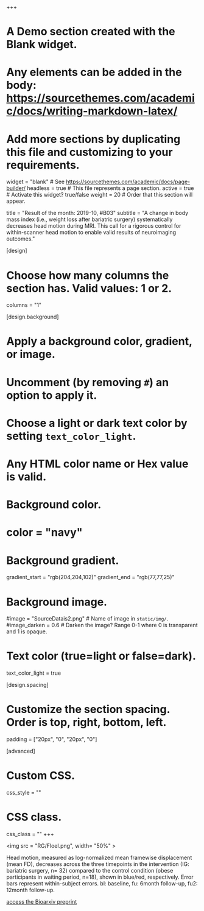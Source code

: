 +++
# A Demo section created with the Blank widget.
# Any elements can be added in the body: https://sourcethemes.com/academic/docs/writing-markdown-latex/
# Add more sections by duplicating this file and customizing to your requirements.

widget = "blank"  # See https://sourcethemes.com/academic/docs/page-builder/
headless = true  # This file represents a page section.
active = true  # Activate this widget? true/false
weight = 20  # Order that this section will appear.

title = "Result of the month: 2019-10, #B03"
subtitle = "A change in body mass index (i.e., weight loss after bariatric surgery) systematically decreases head motion during MRI. This call for a rigorous control for within-scanner head motion to enable valid results of neuroimaging outcomes."

[design]
  # Choose how many columns the section has. Valid values: 1 or 2.
  columns = "1"

[design.background]
  # Apply a background color, gradient, or image.
  #   Uncomment (by removing `#`) an option to apply it.
  #   Choose a light or dark text color by setting `text_color_light`.
  #   Any HTML color name or Hex value is valid.

  # Background color.
  # color = "navy"
  
  # Background gradient.
  gradient_start = "rgb(204,204,102)"
  gradient_end = "rgb(77,77,25)"
  
  # Background image.
   #image = "SourceDatais2.png"  # Name of image in `static/img/`.
   #image_darken = 0.6  # Darken the image? Range 0-1 where 0 is transparent and 1 is opaque.

  # Text color (true=light or false=dark).
  text_color_light = true

[design.spacing]
  # Customize the section spacing. Order is top, right, bottom, left.
  padding = ["20px", "0", "20px", "0"]

[advanced]
 # Custom CSS. 
 css_style = ""
 
 # CSS class.
 css_class = ""
+++


<img src = "RG/Floel.png",  width= "50%" >


Head motion, measured as log-normalized mean framewise displacement (mean FD), decreases across the three timepoints in the intervention (IG: bariatric surgery, n= 32) compared to the control  condition (obese participants in waiting period, n=18), shown in blue/red, respectively. Error bars represent within-subject errors.
bl: baseline, fu: 6month follow-up, fu2: 12month follow-up.

[access the Bioarxiv preprint ](https://www.biorxiv.org/content/biorxiv/early/2019/09/23/766261.full.pdf)
